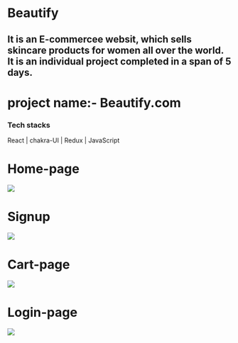 # Beautify
<h2>It is an E-commercee websit, which sells skincare products for women all over the world. It is an individual project completed in a span of 5 days.</h2>
<h1>project name:- Beautify.com</h1>
<h3>Tech stacks</h3>
React | chakra-UI | Redux | JavaScript

<h1>Home-page</h1>
<image src="https://user-images.githubusercontent.com/112633484/221769706-27a067b8-555b-4766-a05c-2565e5be1ef3.png"></image>


<h1>Signup</h1>

<image src="https://user-images.githubusercontent.com/112633484/221770418-341e4631-d2e9-4938-be5a-06950b0029fc.png"></image>

<h1>Cart-page</h1>
<image src="https://user-images.githubusercontent.com/112633484/221771248-d7635633-9c2b-49b2-966f-05ceece70e3e.png"></image>

<h1>Login-page</h1>
<image src="https://user-images.githubusercontent.com/112633484/221771846-2c406215-3abf-44e8-ae87-b5421cb75e6d.png"></image>
